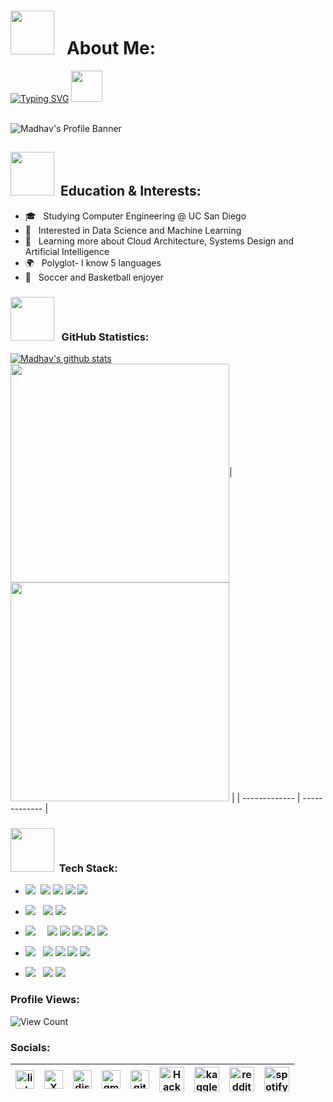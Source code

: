 <h1><img src="https://i.pinimg.com/originals/09/b0/08/09b008ceb45878eb34180d23506e4212.gif" width="70px"> &nbsp; About Me: </h1>

[![Typing SVG](https://readme-typing-svg.demolab.com?font=Fira+Code&size=18&duration=4500&color=5376F7&multiline=true&lines=Hey+There%2C+I+am+Madhav+Baghla)](https://git.io/typing-svg)
<img src="https://media.tenor.com/85R9QYRANgEAAAAC/discord-wumpus.gif" width=50px>


<br>

<img align="center" src="https://clre.ucsd.edu/wp-content/uploads/2019/11/resources-header.jpg" alt="Madhav's  Profile Banner">

</br>  


<h2> <img src="https://i.pinimg.com/originals/8f/a8/db/8fa8db7e112b19564ab4ec2466dee396.gif" width="70px" />  &nbsp;Education & Interests: </h2>


- 🎓 &nbsp;  Studying Computer Engineering @ UC San Diego
- 🤔 &nbsp;  Interested in Data Science and Machine Learning
- 🌱 &nbsp; Learning more about Cloud Architecture, Systems Design and Artificial Intelligence
- 🌍 &nbsp; Polyglot- I know 5 languages
- 🥇 &nbsp; Soccer and Basketball enjoyer

<h3><img src="https://cdn.dribbble.com/users/80960/screenshots/1388718/shot6.gif" width="70px"/> &nbsp; GitHub Statistics: </h3>

<a href="https://github.com/MadhavBaghla2004/github-readme-stats"><img align="center" src="https://github-readme-stats-mu-rouge.vercel.app/api?username=MadhavBaghla2004&include_all_commits=true&rank_icon=github&show_icons=true&theme=blue_navy" alt="Madhav's github stats" /></a>  
<a href="https://github.com/MadhavBaghla2004/github-readme-stats"><img align="center" src="https://github-readme-stats-mu-rouge.vercel.app/api/top-langs/?username=MadhavBaghla2004&layout=donut&theme=synthwave&hide_border=true" width="350px" /></a>| <img src="https://github.blog/wp-content/uploads/2020/12/layers-loop.h264.2020-12-21-11_16_56.gif?resize=640%2C409" width="350px"> |
| ------------- | ------------- |




<h3>  <img src="https://i.gifer.com/origin/cf/cf95f54d66e86b735a6a549deb92c993_w200.gif" width="70px" />  &nbsp;Tech Stack: </h3>

- <img src="https://img.shields.io/badge/Programming%20Languages :-adff2f?style=flat&logoColor=white">&nbsp;
  <a href="https://www.python.org"><img src="https://img.shields.io/badge/-Python-007ACC?style=flat&logo=python&logoColor=FFFFFF"></a>
  <a href="https://www.java.com/en/"><img src="http://img.shields.io/badge/-Java-F89820?style=flat&logo=openjdk&logoColor=white"></a>
  <a href="https://www.r-project.org/"> <img src="https://img.shields.io/badge/-R-00008b?style=flat&logo=R&logoColor=white"></a>
   <a href="https://www.w3schools.com/c/c_intro.php?external_link=true"> <img src="https://img.shields.io/badge/-C-C71585?style=flat&logo=C&logoColor=white"></a>
  
  
- <img src="https://img.shields.io/badge/Database%20:-adff2f?style=flat&logoColor=white"> &nbsp;
  <a href="https://www.mongodb.com"><img src="https://img.shields.io/badge/-MongoDB-4DB33D?style=flat&logo=mongodb&logoColor=FFFFFF"></a>
  <a href="https://www.mysql.com"><img src="https://img.shields.io/badge/-MySQL-66cdaa?style=flat&logo=mysql&logoColor=blue"></a>
  
- <img src="https://img.shields.io/badge/Tools And%20Technologies :-adff2f?style=flat&logoColor=white">  &nbsp; &nbsp;
  <a href="https://git-scm.com"><img src="http://img.shields.io/badge/-Git-F1502F?style=flat&logo=git&logoColor=FFFFFF"></a>
  <a href="https://github.com"><img src="http://img.shields.io/badge/-Github-000000?style=flat&logo=github&logoColor=FFFFFF"></a>
  <a href="https://www.markdownguide.org"><img src="http://img.shields.io/badge/-Markdown-ff0000?style=flat&logo=markdown&logoColor=FFFFFF"></a>
  <a href="https://en.wikipedia.org/wiki/Shell_script"><img src="https://img.shields.io/badge/Shell_Script-121011?style=flat&logo=gnu-bash&logoColor=white"></a>
  <a href="https://www.mathworks.com/products/matlab.html"><img src="https://img.shields.io/badge/MATLAB-R2023a-BLUE.svg"></a>

  
- <img src="https://img.shields.io/badge/IDEs %20:-adff2f?style=flat&logoColor=white">  &nbsp;
   <a href="https://code.visualstudio.com"><img src="http://img.shields.io/badge/-Visual%20Studio%20Code-1e90ff?style=flat&logo=visual-studio-code&logoColor=FFFFFF"></a>
   <a href="https://posit.co/products/open-source/rstudio/"><img src="http://img.shields.io/badge/-RStudio-4169e1?style=flat&logo=rstudio&logoColor=FFFFFF"></a>
   <a href="https://www.jetbrains.com/pycharm/"><img src="http://img.shields.io/badge/-PyCharm-ff1493?style=flat&logo=PyCharm&logoColor=FFFFFF"></a>
   <a href="https://www.jetbrains.com/idea/"><img src="http://img.shields.io/badge/-IntelliJ -ff69b4?style=flat&logo=intellij-idea&logoColor=FFFFFF"></a>

- <img src="https://img.shields.io/badge/Data Analysis %20 And Visualisation Tools :-adff2f?style=flat&logoColor=white">  &nbsp;
  <a href="https://powerbi.microsoft.com/en-in/"><img src="https://img.shields.io/badge/Power_BI-9932cc?style=flat&logo=powerbi&logoColor=white"></a>
  <a href="https://www.microsoft.com/en-in/microsoft-365/excel"><img src="https://img.shields.io/badge/Microsoft_Excel-217346?style=flat&logo=microsoft-excel&logoColor=white"></a>


  
 


<h3> Profile Views:</h3>

 <p align="left"> <img src="https://komarev.com/ghpvc/?username=MadhavBaghla2004&label=Profile%20views&color=ff1493&style=for-the-badge" alt="View Count" /> </p>

<h3> Socials:</h3>

| [<img src="https://i.pinimg.com/originals/de/b4/6f/deb46f02a59e3b3a2aa58fac16290d63.gif" alt="linkedin logo" width="30">](https://www.linkedin.com/in/madhavbaghla) | [<img src="https://media2.giphy.com/media/KDGLRKwIMVXV5XLieP/200w.gif?cid=6c09b9526jb7xzccujs7k5icntvr2dko4nnzefrbuovdgdp8&ep=v1_gifs_search&rid=200w.gif&ct=g" alt="X logo" width="30">](https://twitter.com/OnlyMB04) | [<img src="https://cdn.dribbble.com/users/5242374/screenshots/16641455/media/0a74ea6b1d505b316ced8be139175fc3.gif" alt="discord logo" width="30">](https://discord.com/users/735389282184986744)| [<img src="https://cdn.dribbble.com/users/4874/screenshots/3074660/gmaildribbble.gif" alt="gmail logo" width="30">](mailto:madhavbaghla4@gmail.com) | [<img src="https://raw.githubusercontent.com/melihaksoy/HoldToLoadLayout/master/gifs/htl_4.gif" alt="github logo" width="30">](https://github.com/MadhavBaghla2004) | [<img src="https://raw.githubusercontent.com/rahuldkjain/github-profile-readme-generator/master/src/images/icons/Social/hackerrank.svg" alt="Hackerrank logo" width="40">](https://www.hackerrank.com/madhavbaghla2004)| [<img src="https://upload.wikimedia.org/wikipedia/commons/7/7c/Kaggle_logo.png" alt="kaggle logo" width="40">](https://kaggle.com/madhavbaghla)| [<img src="https://miro.medium.com/v2/resize:fit:960/1*H7hinsNdS_kAcf6kypYKuA.gif" alt="reddit logo" width="40">](https://www.reddit.com/user/Electrical_Fun_536)|[<img src="https://i.pinimg.com/originals/27/6f/27/276f273d11f8b9dbc0a9c55bb38ea8c6.gif" alt="spotify logo" width="40">](https://open.spotify.com/user/4lu7abt83n70dgimfje513vul)|
|---|---|---|---|---|---|---|---|---|






  
  
